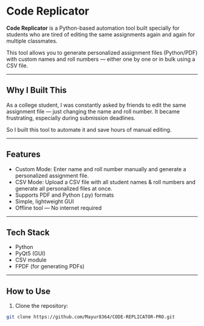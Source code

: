 # Code Replicator

**Code Replicator** is a Python-based automation tool built specially for students who are tired of editing the same assignments again and again for multiple classmates.

This tool allows you to generate personalized assignment files (Python/PDF) with custom names and roll numbers — either one by one or in bulk using a CSV file.

---

## Why I Built This

As a college student, I was constantly asked by friends to edit the same assignment file — just changing the name and roll number. It became frustrating, especially during submission deadlines.

So I built this tool to automate it and save hours of manual editing.

---

## Features

- Custom Mode: Enter name and roll number manually and generate a personalized assignment file.
- CSV Mode: Upload a CSV file with all student names & roll numbers and generate all personalized files at once.
- Supports PDF and Python (.py) formats
- Simple, lightweight GUI
- Offline tool — No internet required

---

## Tech Stack

- Python  
- PyQt5  (GUI)  
- CSV module  
- FPDF (for generating PDFs)

---

## How to Use

1. Clone the repository:
```bash
git clone https://github.com/Mayur8364/CODE-REPLICATOR-PRO.git
